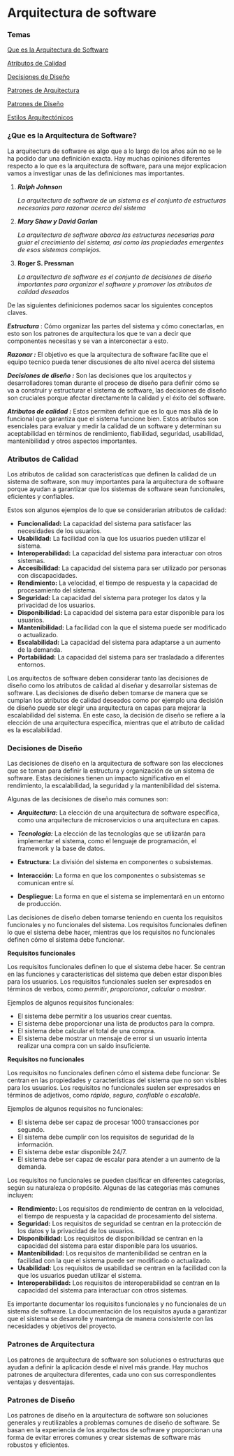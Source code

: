 # Arquitectura de software



### Temas

[Que es la Arquitectura de Software](#¿que-es-la-arquitectura-de-software)

[Atributos de Calidad](#atributos-de-calidad)

[Decisiones de Diseño](#decisiones-de-diseño)

[Patrones de Arquitectura](#patrones-de-arquitectura)

[Patrones de Diseño](#patrones-de-diseño)

[Estilos Arquitectónicos](#estilos-arquitectónicos)



### ¿Que es la Arquitectura de Software?

La arquitectura de software es algo que a lo largo de los años aún no se le ha podido dar una definición exacta. Hay muchas opiniones diferentes respecto a lo que es la arquitectura de software, para una mejor explicacion vamos a investigar unas de las definiciones mas importantes. 

1. ***Ralph Johnson*** 

   *La arquitectura de software de un sistema es el conjunto de estructuras necesarias para razonar acerca del sistema*

2. ***Mary Shaw y David Garlan***

   *La arquitectura de software abarca las estructuras necesarias para guiar el crecimiento del sistema, así como las propiedades emergentes de esos sistemas complejos.*

3. **Roger S. Pressman**

   *La arquitectura de software es el conjunto de decisiones de diseño importantes para organizar el software y promover los atributos de calidad deseados*

De las siguientes definiciones podemos sacar los siguientes conceptos claves.

***Estructura*** : Cómo organizar las partes del sistema y cómo conectarlas, en esto son los patrones de arquitectura los que te van a decir que componentes necesitas y se van a interconectar a esto.

***Razonar :*** El objetivo es que la arquitectura de software facilite que el equipo tecnico pueda tener discusiones de alto nivel acerca del sistema

***Decisiones de diseño :*** Son las decisiones que los arquitectos y desarrolladores toman durante el proceso de diseño para definir cómo se va a construir y estructurar el sistema de software, las decisiones de diseño son cruciales porque afectar directamente la calidad y el éxito del software.

***Atributos de calidad :*** Estos permiten definir que es lo que mas allá de lo funcional que garantiza que el sistema funcione bien. Estos atributos son esenciales para evaluar y medir la calidad de un software y determinan su aceptabilidad en términos de rendimiento, fiabilidad, seguridad, usabilidad, mantenibilidad y otros aspectos importantes.



### Atributos de Calidad

Los atributos de calidad son caracteristícas que definen la calidad de un sistema de software, son muy importantes para la arquitectura de software porque ayudan a garantizar que los sistemas de software sean funcionales, eficientes y confiables.

Estos son algunos ejemplos de lo que se considerarian atributos de calidad:

- **Funcionalidad:** La capacidad del sistema para satisfacer las necesidades de los usuarios.
- **Usabilidad:** La facilidad con la que los usuarios pueden utilizar el sistema.
- **Interoperabilidad:** La capacidad del sistema para interactuar con otros sistemas.
- **Accesibilidad:** La capacidad del sistema para ser utilizado por personas con discapacidades.
- **Rendimiento:** La velocidad, el tiempo de respuesta y la capacidad de procesamiento del sistema.
- **Seguridad:** La capacidad del sistema para proteger los datos y la privacidad de los usuarios.
- **Disponibilidad:** La capacidad del sistema para estar disponible para los usuarios.
- **Mantenibilidad:** La facilidad con la que el sistema puede ser modificado o actualizado.
- **Escalabilidad:** La capacidad del sistema para adaptarse a un aumento de la demanda.
- **Portabilidad:** La capacidad del sistema para ser trasladado a diferentes entornos.

Los arquitectos de software deben considerar tanto las decisiones de diseño como los atributos de calidad al diseñar y desarrollar sistemas de software. Las decisiones de diseño deben tomarse de manera que se cumplan los atributos de calidad deseados como por ejemplo una decisión de diseño puede ser elegir una arquitectura en capas para mejorar la escalabilidad del sistema. En este caso, la decisión de diseño se refiere a la elección de una arquitectura específica, mientras que el atributo de calidad es la escalabilidad.



### Decisiones de Diseño

Las decisiones de diseño en la arquitectura de software son las elecciones que se toman para definir la estructura y organización de un sistema de software. Estas decisiones tienen un impacto significativo en el rendimiento, la escalabilidad, la seguridad y la mantenibilidad del sistema.

Algunas de las decisiones de diseño más comunes son:

* ***Arquitectura:***  La elección de una arquitectura de software específica, como una arquitectura de microservicios o una arquitectura en capas.

* ***Tecnología:***  La elección de las tecnologías que se utilizarán para implementar el sistema, como el lenguaje de programación, el framework y la base de datos.

* **Estructura:**  La división del sistema en componentes o subsistemas.

* **Interacción:**  La forma en que los componentes o subsistemas se comunican entre sí.

* **Despliegue:**  La forma en que el sistema se implementará en un entorno de producción.

Las decisiones de diseño deben tomarse teniendo en cuenta los requisitos funcionales y no funcionales del sistema. Los requisitos funcionales definen lo que el sistema debe hacer, mientras que los requisitos no funcionales definen cómo el sistema debe funcionar.



**Requisitos funcionales**

Los requisitos funcionales definen lo que el sistema debe hacer. Se centran en las funciones y características del sistema que deben estar disponibles para los usuarios. Los requisitos funcionales suelen ser expresados en términos de verbos, como *permitir*,  *proporcionar*,  *calcular* o  *mostrar*.

Ejemplos de algunos requisitos funcionales:

* El sistema debe permitir a los usuarios crear cuentas.
* El sistema debe proporcionar una lista de productos para la compra.
* El sistema debe calcular el total de una compra.
* El sistema debe mostrar un mensaje de error si un usuario intenta realizar una compra con un saldo insuficiente.



**Requisitos no funcionales**

Los requisitos no funcionales definen cómo el sistema debe funcionar. Se centran en las propiedades y características del sistema que no son visibles para los usuarios. Los requisitos no funcionales suelen ser expresados en términos de adjetivos, como *rápido*, *seguro*, *confiable* o *escalable*.

Ejemplos de algunos requisitos no funcionales:

* El sistema debe ser capaz de procesar 1000 transacciones por segundo.
* El sistema debe cumplir con los requisitos de seguridad de la información.
* El sistema debe estar disponible 24/7.
* El sistema debe ser capaz de escalar para atender a un aumento de la demanda.

Los requisitos no funcionales se pueden clasificar en diferentes categorías, según su naturaleza o propósito. Algunas de las categorías más comunes incluyen:

* **Rendimiento:**  Los requisitos de rendimiento de centran en la velocidad, el tiempo de respuesta y la capacidad de procesamiento del sistema.
* **Seguridad:**  Los requisitos de seguridad se centran en la protección de los datos y la privacidad de los usuarios.
* **Disponibilidad:**  Los requisitos de disponibilidad se centran en la capacidad del sistema para estar disponible para los usuarios.
* **Mantenibilidad:**  Los requisitos de mantenibilidad se centran en la facilidad con la que el sistema puede ser modificado o actualizado.
* **Usabilidad:**  Los requisitos de usabilidad se centran en la facilidad con la que los usuarios puedan utilizar el sistema.
* **Interoperabilidad:**  Los requisitos de interoperabilidad se centran en la capacidad del sistema para interactuar con otros sistemas.

Es importante documentar los requisitos funcionales y no funcionales de un sistema de software. La documentación de los requisitos ayuda a garantizar que el sistema se desarrolle y mantenga de manera consistente con las necesidades y objetivos del proyecto.



### Patrones de Arquitectura

Los patrones de arquitectura de software son soluciones o estructuras que ayudan a definir la aplicación desde el nivel más grande. Hay muchos patrones de arquitectura diferentes, cada uno con sus correspondientes ventajas y desventajas.




### Patrones de Diseño

Los patrones de diseño en la arquitectura de software son soluciones generales y reutilizables a problemas comunes de diseño de software. Se basan en la experiencia de los arquitectos de software y proporcionan una forma de evitar errores comunes y crear sistemas de software más robustos y eficientes.


